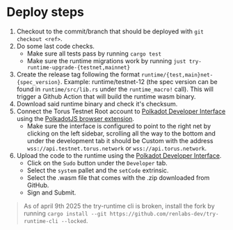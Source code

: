 # Deploy steps

1. Checkout to the commit/branch that should be deployed with `git checkout <ref>`.
2. Do some last code checks.
    - Make sure all tests pass by running `cargo test`
    - Make sure the runtime migrations work by running `just try-runtime-upgrade-{testnet,mainnet}`  
3. Create the release tag following the format `runtime/{test,main}net-{spec_version}`. Example: runtime/testnet-12 (the spec version can be found in `runtime/src/lib.rs` under the `runtime_macro!` call). This will trigger a Github Action that will build the runtime wasm binary.
4. Download said runtime binary and check it's checksum.
5. Connect the Torus Testnet Root account to [Polkadot Developer Interface](https://polkadot.js.org/apps/#/explorer) using the [PolkadotJS browser extension](https://polkadot.js.org/extension/).
    - Make sure the interface is configured to point to the right net by clicking on the left sidebar, scrolling all the way to the bottom and under the development tab it should be Custom with the address `wss://api.testnet.torus.network` or `wss://api.torus.network`.
6. Upload the code to the runtime using the [Polkadot Developer Interface](https://polkadot.js.org/apps/#/explorer).
    - Click on the `Sudo` button under the `Developer` tab.
    - Select the `system` pallet and the `setCode` extrinsic.
    - Select the .wasm file that comes with the .zip downloaded from GitHub.
    - Sign and Submit.

> As of april 9th 2025 the try-runtime cli is broken, install the fork by running `cargo install --git https://github.com/renlabs-dev/try-runtime-cli --locked`.